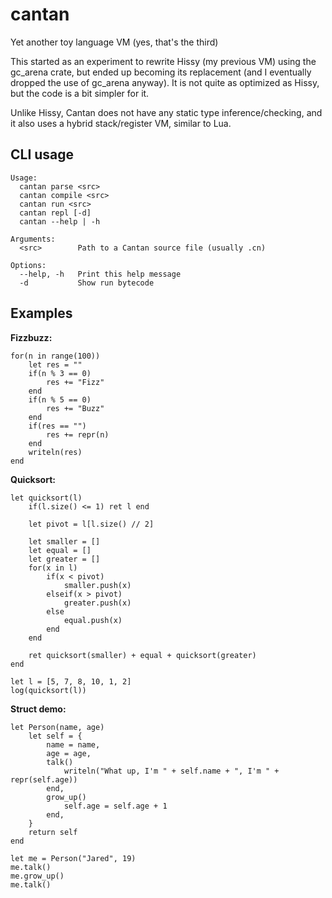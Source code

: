 # cantan

Yet another toy language VM (yes, that's the third)

This started as an experiment to rewrite Hissy (my previous VM) using the gc_arena crate, but ended up becoming its replacement (and I eventually dropped the use of gc_arena anyway). It is not quite as optimized as Hissy, but the code is a bit simpler for it.

Unlike Hissy, Cantan does not have any static type inference/checking, and it also uses a hybrid stack/register VM, similar to Lua.

## CLI usage

```
Usage:
  cantan parse <src>
  cantan compile <src>
  cantan run <src>
  cantan repl [-d]
  cantan --help | -h

Arguments:
  <src>        Path to a Cantan source file (usually .cn)

Options:
  --help, -h   Print this help message
  -d           Show run bytecode
```

## Examples

**Fizzbuzz:**
```
for(n in range(100))
	let res = ""
	if(n % 3 == 0)
		res += "Fizz"
	end
	if(n % 5 == 0)
		res += "Buzz"
	end
	if(res == "")
		res += repr(n)
	end
	writeln(res)
end
```

**Quicksort:**
```
let quicksort(l)
	if(l.size() <= 1) ret l end
	
	let pivot = l[l.size() // 2]
	
	let smaller = []
	let equal = []
	let greater = []
	for(x in l)
		if(x < pivot)
			smaller.push(x)
		elseif(x > pivot)
			greater.push(x)
		else
			equal.push(x)
		end
	end
	
	ret quicksort(smaller) + equal + quicksort(greater)
end

let l = [5, 7, 8, 10, 1, 2]
log(quicksort(l))
```

**Struct demo:**
```
let Person(name, age)
	let self = {
		name = name,
		age = age,
		talk()
			writeln("What up, I'm " + self.name + ", I'm " + repr(self.age))
		end,
		grow_up()
			self.age = self.age + 1
		end,
	}
	return self
end

let me = Person("Jared", 19)
me.talk()
me.grow_up()
me.talk()
```
